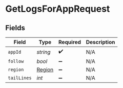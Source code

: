 # GetLogsForAppRequest


## Fields

| Field                                   | Type                                    | Required                                | Description                             |
| --------------------------------------- | --------------------------------------- | --------------------------------------- | --------------------------------------- |
| `appId`                                 | *string*                                | :heavy_check_mark:                      | N/A                                     |
| `follow`                                | *bool*                                  | :heavy_minus_sign:                      | N/A                                     |
| `region`                                | [Region](../../Models/Shared/Region.md) | :heavy_minus_sign:                      | N/A                                     |
| `tailLines`                             | *int*                                   | :heavy_minus_sign:                      | N/A                                     |